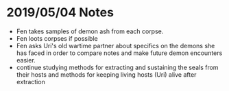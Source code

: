 <!-- TITLE: Fenius Notes 2019 05 04 -->
<!-- SUBTITLE: A quick summary of Fenius Notes 2019 05 04 -->

# 2019/05/04 Notes
* Fen takes samples of demon ash from each corpse. 
* Fen loots corpses if possible
* Fen asks Uri's old wartime partner about specifics on the demons she has faced in order to compare notes and make future demon encounters easier.  
*  continue studying methods for extracting and sustaining the seals from their hosts and methods for keeping living hosts (Uri) alive after extraction